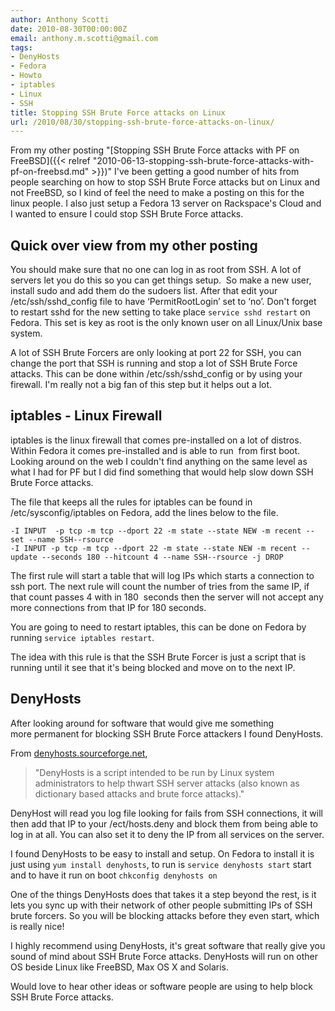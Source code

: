 ```yaml
---
author: Anthony Scotti
date: 2010-08-30T00:00:00Z
email: anthony.m.scotti@gmail.com
tags:
- DenyHosts
- Fedora
- Howto
- iptables
- Linux
- SSH
title: Stopping SSH Brute Force attacks on Linux
url: /2010/08/30/stopping-ssh-brute-force-attacks-on-linux/
---
```


From my other posting "[Stopping SSH Brute Force attacks with PF on FreeBSD]({{< relref "2010-06-13-stopping-ssh-brute-force-attacks-with-pf-on-freebsd.md" >}})" I've been getting a good number of hits from people searching on how to stop SSH Brute Force attacks but on Linux and not FreeBSD, so I kind of feel the need to make a posting on this for the linux people. I also just setup a Fedora 13 server on Rackspace's Cloud and I wanted to ensure I could stop SSH Brute Force attacks.

## Quick over view from my other posting

You should make sure that no one can log in as root from SSH. A lot of servers let you do this so you can get things setup.  So make a new user, install sudo and add them do the sudoers list. After that edit your /etc/ssh/sshd_config file to have ‘PermitRootLogin’ set to ‘no’. Don't forget to restart sshd for the new setting to take place `service sshd restart` on Fedora. This set is key as root is the only known user on all Linux/Unix base system.

A lot of SSH Brute Forcers are only looking at port 22 for SSH, you can change the port that SSH is running and stop a lot of SSH Brute Force attacks. This can be done within /etc/ssh/sshd_config or by using your firewall. I'm really not a big fan of this step but it helps out a lot.

## iptables - Linux Firewall

iptables is the linux firewall that comes pre-installed on a lot of distros. Within Fedora it comes pre-installed and is able to run  from first boot. Looking around on the web I couldn't find anything on the same level as what I had for PF but I did find something that would help slow down SSH Brute Force attacks.

The file that keeps all the rules for iptables can be found in /etc/sysconfig/iptables on Fedora, add the lines below to the file.
```
-I INPUT  -p tcp -m tcp --dport 22 -m state --state NEW -m recent --set --name SSH--rsource
-I INPUT -p tcp -m tcp --dport 22 -m state --state NEW -m recent --update --seconds 180 --hitcount 4 --name SSH--rsource -j DROP
```
The first rule will start a table that will log IPs which starts a connection to ssh port. The next rule will count the number of tries from the same IP, if that count passes 4 with in 180  seconds then the server will not accept any more connections from that IP for 180 seconds.

You are going to need to restart iptables, this can be done on Fedora by running `service iptables restart`.

The idea with this rule is that the SSH Brute Forcer is just a script that is running until it see that it's being blocked and move on to the next IP.

## DenyHosts

After looking around for software that would give me something more permanent for blocking SSH Brute Force attackers I found DenyHosts.

From [denyhosts.sourceforge.net](http://denyhosts.sourceforge.net/),

> "DenyHosts is a script intended to be run by Linux system administrators to help thwart SSH server attacks (also known as dictionary based attacks and brute force attacks)."

DenyHost will read you log file looking for fails from SSH connections, it will then add that IP to your /ect/hosts.deny and block them from being able to log in at all. You can also set it to deny the IP from all services on the server.

I found DenyHosts to be easy to install and setup. On Fedora to install it is just using `yum install denyhosts`, to run is `service denyhosts start` start and to have it run on boot `chkconfig denyhosts on`

One of the things DenyHosts does that takes it a step beyond the rest, is it lets you sync up with their network of other people submitting IPs of SSH brute forcers. So you will be blocking attacks before they even start, which is really nice!

I highly recommend using DenyHosts, it's great software that really give you sound of mind about SSH Brute Force attacks. DenyHosts will run on other OS beside Linux like FreeBSD, Max OS X and Solaris.

Would love to hear other ideas or software people are using to help block SSH Brute Force attacks.
